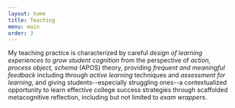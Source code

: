 ```yaml
---
layout: home
title: Teaching
menu: main
order: 3
---
```


 My teaching practice is characterized by careful *design of learning experiences to grow student cognition* from the perspective of *action, process object, schema* (APOS) theory, providing *frequent and meaningful feedback* including through *active learning* techniques and *assessment for learning*, and giving students--especially struggling ones--a contextualized opportunity to learn effective college success strategies through scaffolded metacognitive reflection, including but not limited to *exam wrappers*. 